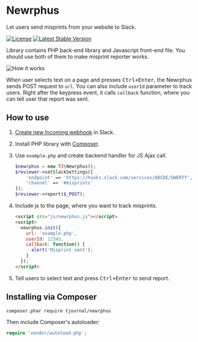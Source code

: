 # Newrphus
Let users send misprints from your website to Slack.

[![License](https://poser.pugx.org/tjournal/newrphus/license)](https://packagist.org/packages/tjournal/newrphus)
[![Latest Stable Version](https://poser.pugx.org/tjournal/newrphus/v/stable)](https://packagist.org/packages/tjournal/newrphus)

Library contains PHP back-end library and Javascript front-end file. You should use both of them to make misprint reporter works.

![How it works](http://i.imgur.com/zYoWcat.png)

When user selects text on a page and presses <kbd>Ctrl+Enter</kbd>, the Newrphus sends POST request to `url`. You can also include `userId` parameter to track users. Right after the keypress event, it calls `callback` function, where you can tell user that report was sent.

## How to use
1. [Create new Incoming webhook](https://slack.com/services/new/incoming-webhook) in Slack.
2. Install PHP library with [Composer](#installing-via-composer).
3. Use `example.php` and create backend handler for JS Ajax call.
    ```php
    $newrphus = new TJ\Newrphus();
    $reviewer->setSlackSettings([
        'endpoint' => 'https://hooks.slack.com/services/ABCDE/QWERTY',
        'channel' => '#misprints'
    ]);
    $reviewer->report($_POST);
    ```

4. Include js to the page, where you want to track misprints.
    ```html
    <script src="js/newrphus.js"></script>
    <script>
      newrphus.init({
        url: 'example.php',
        userId: 12345,
        callback: function() {
          alert('Misprint sent');
        }
      });
    </script>
    ```

5. Tell users to select text and press <kbd>Ctrl+Enter</kbd> to send report.


## Installing via Composer

```bash
composer.phar require tjournal/newrphus
```

Then include Composer's autoloader:

```php
require 'vendor/autoload.php';
```
